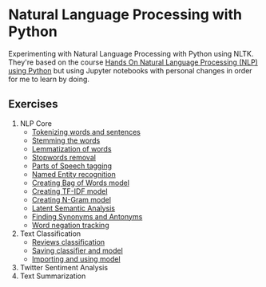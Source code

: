 # Natural Language Processing with Python

Experimenting with Natural Language Processing with Python using NLTK. They're based on the course [Hands On Natural Language Processing (NLP) using Python](https://www.udemy.com/hands-on-natural-language-processing-using-python/) but using Jupyter notebooks with personal changes in order for me to learn by doing.

## Exercises
1. NLP Core
    - [Tokenizing words and sentences](NLP%20Core/Tokenizing%20words%20and%20sentences.ipynb)
    - [Stemming the words](NLP%20Core/Stemming%20the%20words.ipynb)
    - [Lemmatization of words](NLP%20Core/Lemmatization%20of%20words.ipynb)
    - [Stopwords removal](NLP%20Core/Stopwords%20removal.ipynb)
    - [Parts of Speech tagging](NLP%20Core/Parts%20of%20Speech%20tagging.ipynb)
    - [Named Entity recognition](NLP%20Core/Named%20Entity%20Recognition.ipynb)
    - [Creating Bag of Words model](NLP%20Core/Bag%20of%20Words%20model.ipynb)
    - [Creating TF-IDF model](NLP%20Core/TF-IDF%20model.ipynb)
    - [Creating N-Gram model](NLP%20Core/N-Gram%20model.ipynb)
    - [Latent Semantic Analysis](NLP%20Core/Latent%20Semantic%20Analysis.ipynb)
    - [Finding Synonyms and Antonyms](NLP%20Core/Finding%20Synonyms%20and%20Antonyms.ipynb)
    - [Word negation tracking](NLP%20Core/Word%20Negation%20Tracking.ipynb)
2. Text Classification
    - [Reviews classification](Text%20Classification/Reviews%20Classification.ipynb)
    - [Saving classifier and model](Text%20Classification/Saving%20classifier%20and%20model.ipynb)
    - [Importing and using model](Text%20Classification/Testing%20classifier%20and%20model.ipynb)
3. Twitter Sentiment Analysis
4. Text Summarization
